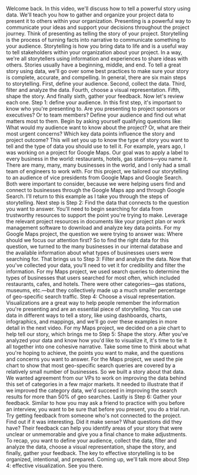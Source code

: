 Welcome back. In this video, we'll discuss how to tell a powerful story using
data. We'll teach you how to gather and organize your project data to present it
to others within your organization. Presenting is a powerful way to communicate
your ideas and support your decisions throughout the project journey. Think of
presenting as telling the story of your project. Storytelling is the process of
turning facts into narrative to communicate something to your audience.
Storytelling is how you bring data to life and is a useful way to tell
stakeholders within your organization about your project. In a way, we're all
storytellers using information and experiences to share ideas with others.
Stories usually have a beginning, middle, and end. To tell a great story using
data, we'll go over some best practices to make sure your story is complete,
accurate, and compelling. In general, there are six main steps to storytelling.
First, define your audience. 
Second, collect the data. 
Third, filter and analyze the data. 
Fourth, choose a visual representation. 
Fifth, shape the story. 
And finally sixth, gather your feedback. 
Now let's review each one. Step 1: define your
audience. In this first step, it's important to know who you're presenting to.
Are you presenting to project sponsors or executives? Or to team members? Define
your audience and find out what matters most to them. Begin by asking yourself
qualifying questions like: What would my audience want to know about the
project? Or, what are their most urgent concerns? Which key data points
influence the story and project outcome? This will set you up to know the type
of story you want to tell and the type of data you should use to tell it. For
example, years ago, I was working on a project for Google Maps. Our goal was to
apply a label to every business in the world: restaurants, hotels, gas
stations—you name it. There are many, many, many businesses in the world, and I
only had a small team of engineers to work with. For this project, we tailored
our storytelling to an audience of vice presidents from Google Maps and Google
Search. Both were important to consider, because we were helping users find and
connect to businesses through the Google Maps app and through Google Search.
I'll return to this example as I take you through the steps of storytelling.
Next step is Step 2: Find the data that connects to the question you want to
answer. You'll need to begin searching for data from trustworthy resources to
support the point you're trying to make. Leverage the relevant project resources
in documents like your project plan or work management software to download and
analyze key data points. For my Google Maps project, the question we were trying
to answer was: Where should we focus our attention first? So to find the right
data for this question, we turned to the many businesses in our internal
database and the available information about what types of businesses users were
searching for. That brings us to Step 3: Filter and analyze the data. Now that
you've collected your data, you'll need to vet it for credibility and filter the
information. For my Maps project, we used search queries to determine the types
of businesses that users searched for most often, which included restaurants,
cafes, and hotels. There were other categories—gas stations, museums, etc.—but
they collectively made up a much smaller percentage of geo-specific search
traffic. Step 4: Choose a visual representation. Visualizations are a great way
to help people remember the information you're presenting and are an essential
piece of storytelling. You can use data in different ways to tell a story, like
using dashboards, charts, infographics, and mappings, and we'll go over these
examples in more detail in the next video. For my Maps project, we decided on a
pie chart to help tell our story, which brings me to Step 5: Shape the story.
After you've analyzed your data and know how you'd like to visualize it, it's
time to tie it all together into one cohesive narrative. Take some time to think
about what you're hoping to achieve, the points you want to make, and the
questions and concerns you want to answer. For the Maps project, we used the pie
chart to show that most geo-specific search queries are covered by a relatively
small number of businesses. So we built a story about that data. We wanted
agreement from our VPs to work on improving the data behind this set of
categories in a few major markets. It needed to illustrate that if we improved
the category data, we'd succeed in improving the search results for more than
50% of geo searches. Lastly is Step 6: Gather your feedback. Similar to how you
may ask a friend to practice with you before an interview, you want to be sure
that before you present, you do a trial run. Try getting feedback from someone
who's not connected to the project. Find out if it was interesting. Did it make
sense? What questions did they have? Their feedback can help you identify areas
of your story that were unclear or unmemorable and give you a final chance to
make adjustments. To recap, you want to define your audience, collect the data,
filter and analyze the data, choose a visual representation, shape the story,
and finally, gather your feedback. The key to effective storytelling is to be
organized, intentional, and prepared. Coming up, we'll talk more about Step 4:
effective visualization.  See you there.